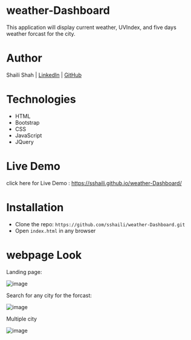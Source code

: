 # weather-Dashboard

This application will display current weather, UVIndex, and five days weather forcast for the city.

# Author
Shaili Shah | 
[LinkedIn](https://www.linkedin.com/in/shaili-shah-88706512b/) 
| [GitHub](https://github.com/sshaili) 

# Technologies

* HTML
* Bootstrap
* CSS 
* JavaScript
* JQuery

# Live Demo

click here for Live Demo :  https://sshaili.github.io/weather-Dashboard/


# Installation
* Clone the repo: `https://github.com/sshaili/weather-Dashboard.git`
* Open `index.html` in any browser

# webpage Look

Landing page:

![image](https://user-images.githubusercontent.com/55032521/69487233-0db81200-0e24-11ea-860a-720a39045480.png)

Search for any city for the forcast:

![image](https://user-images.githubusercontent.com/55032521/69487237-27f1f000-0e24-11ea-828d-af0a5f6e157c.png)

Multiple city

![image](https://user-images.githubusercontent.com/55032521/69487268-ba928f00-0e24-11ea-99e2-010f1460a1b3.png)
